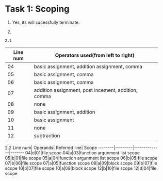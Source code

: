 # Task 1: Scoping

1. Yes, its will sucessfully terminate.

2.

    2.1
   Line num| Operators used(from left to right)
   --------|----------------------------------
   04|basic assignment, addition assignment, comma
   05|basic assignment, comma
   06|basic assignment, comma
   07|addition assignment, post incement, addition, comma
   08|none
   09|basic assignment, addition
   10|basic assignment
   11|none
   12|subtraction

   2.2
   Line num| Operands| Referred line| Scope
   --------|---------|--------------|-------
   04|d|01|file scope
   04|a|03|function argunment list scope
   05|b|01|file scope
   05|a|04|function argunment list scope
   06|b|05|file scope
   07|b|06|file scope
   07|a|05|function scope
   09|a|09|block scope
   09|b|07|file scope
   10|b|07|file scope
   10|a|09|block scope
   12|b|10|file scope
   12|d|04|file scope